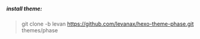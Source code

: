##### install theme:  
> git clone -b levan https://github.com/levanax/hexo-theme-phase.git  themes/phase